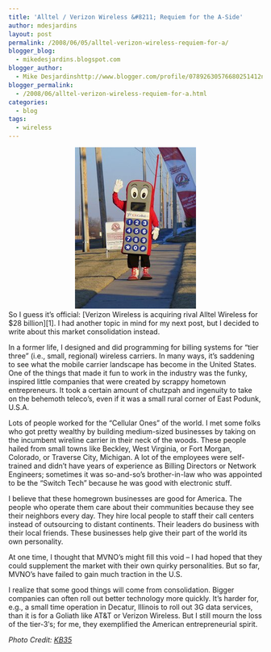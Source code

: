 ```yaml
---
title: 'Alltel / Verizon Wireless &#8211; Requiem for the A-Side'
author: mdesjardins
layout: post
permalink: /2008/06/05/alltel-verizon-wireless-requiem-for-a/
blogger_blog:
  - mikedesjardins.blogspot.com
blogger_author:
  - Mike Desjardinshttp://www.blogger.com/profile/07892630576680251412noreply@blogger.com
blogger_permalink:
  - /2008/06/alltel-verizon-wireless-requiem-for-a.html
categories:
  - blog
tags:
  - wireless
---
```

<center>
<img src="/assets/images/cell-phone-suit-733531.jpg" alt="" border="0" />
</center>
So I guess it&#8217;s official: [Verizon Wireless is acquiring rival Alltel Wireless for $28 billion][1]. I had another topic in mind for my next post, but I decided to write about this market consolidation instead. 

In a former life, I designed and did programming for billing systems for &#8220;tier three&#8221; (i.e., small, regional) wireless carriers. In many ways, it&#8217;s saddening to see what the mobile carrier landscape has become in the United States. One of the things that made it fun to work in the industry was the funky, inspired little companies that were created by scrappy hometown entrepreneurs. It took a certain amount of chutzpah and ingenuity to take on the behemoth teleco&#8217;s, even if it was a small rural corner of East Podunk, U.S.A.

Lots of people worked for the &#8220;Cellular Ones&#8221; of the world. I met some folks who got pretty wealthy by building medium-sized businesses by taking on the incumbent wireline carrier in their neck of the woods. These people hailed from small towns like Beckley, West Virginia, or Fort Morgan, Colorado, or Traverse City, Michigan. A lot of the employees were self-trained and didn&#8217;t have years of experience as Billing Directors or Network Engineers; sometimes it was so-and-so&#8217;s brother-in-law who was appointed to be the &#8220;Switch Tech&#8221; because he was good with electronic stuff.

I believe that these homegrown businesses are good for America. The people who operate them care about their communities because they see their neighbors every day. They hire local people to staff their call centers instead of outsourcing to distant continents. Their leaders do business with their local friends. These businesses help give their part of the world its own personality.

At one time, I thought that MVNO&#8217;s might fill this void &#8211; I had hoped that they could supplement the market with their own quirky personalities. But so far, MVNO&#8217;s have failed to gain much traction in the U.S.

I realize that some good things will come from consolidation. Bigger companies can often roll out better technology more quickly. It&#8217;s harder for, e.g., a small time operation in Decatur, Illinois to roll out 3G data services, than it is for a Goliath like AT&T or Verizon Wireless. But I still mourn the loss of the tier-3&#8242;s; for me, they exemplified the American entrepreneurial spirit.

<span style="font-style: italic;">Photo Credit: </span><a style="font-style: italic;" href="http://www.flickr.com/people/kb35/">KB35</a>

 [1]: http://www.engadget.com/2008/06/05/verizon-alltel-merger-would-form-largest-carrier-in-the-us-by-f/